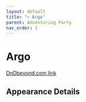```yaml
---
layout: default
title: "💀 Argo"
parent: Adventuring Party
nav_order: 1
---
```


# Argo

[DnDbeyond.com link]()



## Appearance Details
